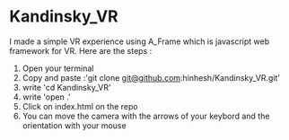 # Kandinsky_VR
I made a simple VR experience using A_Frame which is javascript web framework for VR.
Here are the steps : 
1) Open your terminal
2) Copy and paste :'git clone git@github.com:hinhesh/Kandinsky_VR.git'
3) write 'cd Kandinsky_VR'
4) write 'open .'
5) Click on index.html on the repo
6) You can move the camera with the arrows of your keybord and the orientation with your mouse
